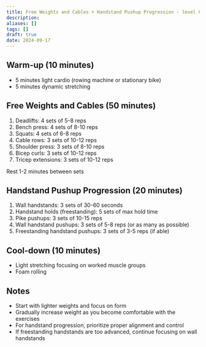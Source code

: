 ```yaml
---
title: Free Weights and Cables + Handstand Pushup Progression - level 0
description: 
aliases: []
tags: []
draft: true
date: 2024-09-17
---
```

## Warm-up (10 minutes)
- 5 minutes light cardio (rowing machine or stationary bike)
- 5 minutes dynamic stretching

## Free Weights and Cables (50 minutes)
1. Deadlifts: 4 sets of 5-8 reps
2. Bench press: 4 sets of 8-10 reps
3. Squats: 4 sets of 6-8 reps
4. Cable rows: 3 sets of 10-12 reps
5. Shoulder press: 3 sets of 8-10 reps
6. Bicep curls: 3 sets of 10-12 reps
7. Tricep extensions: 3 sets of 10-12 reps

Rest 1-2 minutes between sets

## Handstand Pushup Progression (20 minutes)
1. Wall handstands: 3 sets of 30-60 seconds
2. Handstand holds (freestanding): 5 sets of max hold time
3. Pike pushups: 3 sets of 10-15 reps
4. Wall handstand pushups: 3 sets of 5-8 reps (or as many as possible)
5. Freestanding handstand pushups: 3 sets of 3-5 reps (if able)

## Cool-down (10 minutes)
- Light stretching focusing on worked muscle groups
- Foam rolling

## Notes
- Start with lighter weights and focus on form
- Gradually increase weight as you become comfortable with the exercises
- For handstand progression, prioritize proper alignment and control
- If freestanding handstands are too advanced, continue focusing on wall handstands